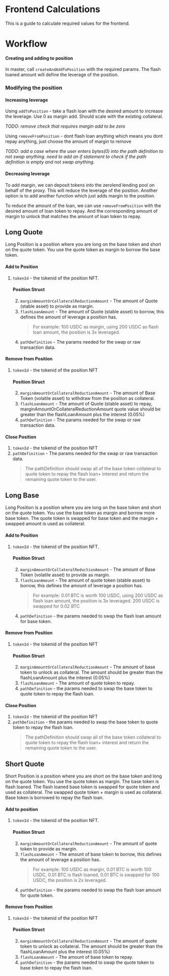 # Frontend Calculations

This is a guide to calculate required values for the frontend.

# Workflow
#### Creating and adding to position
In master, call `createAndAddToPosition` with the required params. The flash loaned amount will define the leverage of the position.

### Modifying the position
#### Increasing leverage
Using `addToPosition` - take a flash loan with the desired amount to increase the leverage. Use 0 as margin add. Should scale with the existing collateral.

*TODO: remove check that requires margin add to be zero*

Using `removeFromPosition` - dont flash loan anything which means you dont repay anything, just choose the amount of margin to remove

*TODO: add a case where the user enters bytes(0) into the path definition to not swap anything. need to add an if statement to check if the path definition is empty and not swap anything.*

#### Decreasing leverage
To add margin, we can deposit tokens into the zerolend lending pool on behalf of the proxy. This will reduce the leverage of the position. Another option is to add another function which just adds margin to the position.

To reduce the amount of the loan, we can use `removeFromPosition` with the desired amount of loan token to repay. And the corresponding amount of margin to unlock that matches the amount of loan token to repay.

## Long Quote

Long Position is a position where you are long on the base token and short on the quote token.
You use the quote token as margin to borrow the base token.

#### Add to Position
1. `tokenId` - the tokenid of the position NFT.
    #### Position Struct
    2. `marginAmountOrCollateralReductionAmount` - The amount of Quote (stable asset) to provide as margin.
    3. `flashLoanAmount` - The amount of Quote (stable asset) to borrow, this defines the amount of leverage a position has.
        > For example: 100 USDC as margin, using 200 USDC as flash loan amount, the position is 3x leveraged.
    4. `pathDefinition` - The params needed for the swap or raw transaction data.

#### Remove from Position

1. `tokenId` - the tokenid of the position NFT
    #### Position Struct
    2. `marginAmountOrCollateralReductionAmount` - The amount of Base Token (volatile asset) to withdraw from the position as collateral.
    3. `flashLoanAmount` - The amount of Quote (stable asset) to repay, marginAmountOrCollateralReductionAmount quote value should be greater than the flashLoanAmount plus the interest (0.05%)
    4. `pathDefinition` - The params needed for the swap or raw transaction data.

#### Close Position

1. `tokenId` - the tokenid of the position NFT
2. `pathDefinition` - The params needed for the swap or raw transaction data.
    > The pathDefinition should swap all of the base token collateral to quote token to repay the flash loan+ interest and return the remaining quote token to the user.


## Long Base

Long Position is a position where you are long on the base token and short on the quote token.
You use the base token as margin and borrow more base token. The quote token is swapped for base token and the margin + swapped amount is used as collateral.

#### Add to Position
1. `tokenId` - the tokenid of the position NFT.
    #### Position Struct
    2. `marginAmountOrCollateralReductionAmount` - The amount of Base Token (volatile asset) to provide as margin.
    3. `flashLoanAmount` - The amount of quote token (stable asset) to borrow, this defines the amount of leverage a position has.
        > For example: 0.01 BTC is worth 100 USDC, using 200 USDC as flash loan amount, the position is 3x leveraged. 200 USDC is swapped for 0.02 BTC
    4. `pathDefinition` - the params needed to swap the flash loan amount for base token.

#### Remove from Position

1. `tokenId` - the tokenid of the position NFT
    #### Position Struct
    2. `marginAmountOrCollateralReductionAmount` - The amount of base token to unlock as collateral. The amount should be greater than the flashLoanAmount plus the interest (0.05%)
    3. `flashLoanAmount` - The amount of quote token to repay.
    4. `pathDefinition` - the params needed to swap the base token to quote token to repay the flash loan.

#### Close Position

1. `tokenId` - the tokenid of the position NFT
2. `pathDefinition` - the params needed to swap the base token to quote token to repay the flash loan.
    > The pathDefinition should swap all of the base token collateral to quote token to repay the flash loan+ interest and return the remaining quote token to the user.

## Short Quote

Short Position is a position where you are short on the base token and long on the quote token.
You use the quote token as margin. The base token is flash loaned. The flash loaned base token is swapped for quote token and used as collateral. The swapped quote token + margin is used as collateral. Base token is borrowed to repay the flash loan.

#### Add to position

1. `tokenId` - the tokenid of the position NFT.
    #### Position Struct
    2. `marginAmountOrCollateralReductionAmount` - The amount of quote token to provide as margin.
    3. `flashLoanAmount` - The amount of base token to borrow, this defines the amount of leverage a position has.
        > For example: 100 USDC as margin, 0.01 BTC is worth 100 USDC, 0.01 BTC is flash loaned, 0.01 BTC is swapped for 100 USDC, the position is 2x leveraged.
    4. `pathDefinition` - the params needed to swap the flash loan amount for quote token.

#### Remove from Position

1. `tokenId` - the tokenid of the position NFT
    #### Position Struct
    2. `marginAmountOrCollateralReductionAmount` - The amount of quote token to unlock as collateral. The amount should be greater than the flashLoanAmount plus the interest (0.05%)
    3. `flashLoanAmount` - The amount of base token to repay.
    4. `pathDefinition` - the params needed to swap the quote token to base token to repay the flash loan.